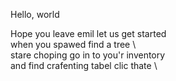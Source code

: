 Hello, world

Hope you leave emil let us get started  \
when you spawed  find a tree  \   
stare choping go in to you'r inventory  \
and find crafenting tabel clic thate  \

